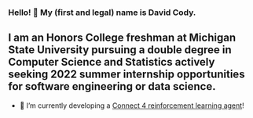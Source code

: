 ### Hello! 👋 My (first and legal) name is David Cody. 


## I am an Honors College freshman at Michigan State University pursuing a double degree in Computer Science and Statistics actively seeking 2022 summer internship opportunities for software engineering or data science.
- 🔭 I’m currently developing a [Connect 4 reinforcement learning agent](https://www.linkedin.com/in/davidcodylingan/)! 
